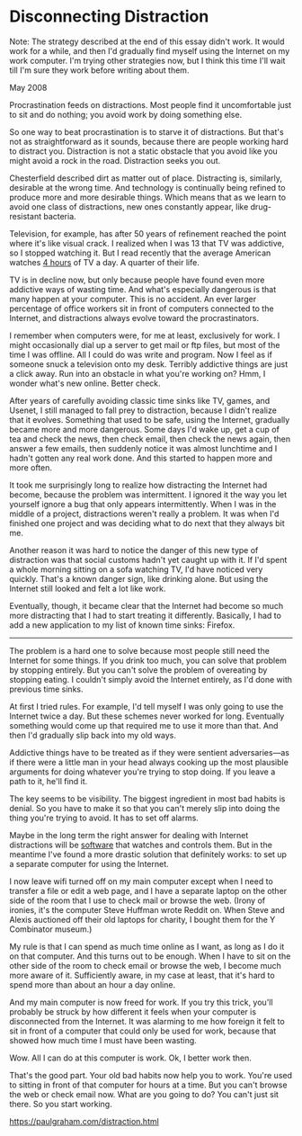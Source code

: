 # Disconnecting Distraction

Note: The strategy described at the end of this essay didn't work. It would work for a while, and then I'd gradually find myself using the Internet on my work computer. I'm trying other strategies now, but I think this time I'll wait till I'm sure they work before writing about them.

May 2008

Procrastination feeds on distractions. Most people find it uncomfortable just to sit and do nothing; you avoid work by doing something else.

So one way to beat procrastination is to starve it of distractions. But that's not as straightforward as it sounds, because there are people working hard to distract you. Distraction is not a static obstacle that you avoid like you might avoid a rock in the road. Distraction seeks you out.

Chesterfield described dirt as matter out of place. Distracting is, similarly, desirable at the wrong time. And technology is continually being refined to produce more and more desirable things. Which means that as we learn to avoid one class of distractions, new ones constantly appear, like drug-resistant bacteria.

Television, for example, has after 50 years of refinement reached the point where it's like visual crack. I realized when I was 13 that TV was addictive, so I stopped watching it. But I read recently that the average American watches [4 hours](http://www.forbes.com/forbes/2003/0929/076.html) of TV a day. A quarter of their life.

TV is in decline now, but only because people have found even more addictive ways of wasting time. And what's especially dangerous is that many happen at your computer. This is no accident. An ever larger percentage of office workers sit in front of computers connected to the Internet, and distractions always evolve toward the procrastinators.

I remember when computers were, for me at least, exclusively for work. I might occasionally dial up a server to get mail or ftp files, but most of the time I was offline. All I could do was write and program. Now I feel as if someone snuck a television onto my desk. Terribly addictive things are just a click away. Run into an obstacle in what you're working on? Hmm, I wonder what's new online. Better check.

After years of carefully avoiding classic time sinks like TV, games, and Usenet, I still managed to fall prey to distraction, because I didn't realize that it evolves. Something that used to be safe, using the Internet, gradually became more and more dangerous. Some days I'd wake up, get a cup of tea and check the news, then check email, then check the news again, then answer a few emails, then suddenly notice it was almost lunchtime and I hadn't gotten any real work done. And this started to happen more and more often.

It took me surprisingly long to realize how distracting the Internet had become, because the problem was intermittent. I ignored it the way you let yourself ignore a bug that only appears intermittently. When I was in the middle of a project, distractions weren't really a problem. It was when I'd finished one project and was deciding what to do next that they always bit me.

Another reason it was hard to notice the danger of this new type of distraction was that social customs hadn't yet caught up with it. If I'd spent a whole morning sitting on a sofa watching TV, I'd have noticed very quickly. That's a known danger sign, like drinking alone. But using the Internet still looked and felt a lot like work.

Eventually, though, it became clear that the Internet had become so much more distracting that I had to start treating it differently. Basically, I had to add a new application to my list of known time sinks: Firefox.

* * *

The problem is a hard one to solve because most people still need the Internet for some things. If you drink too much, you can solve that problem by stopping entirely. But you can't solve the problem of overeating by stopping eating. I couldn't simply avoid the Internet entirely, as I'd done with previous time sinks.

At first I tried rules. For example, I'd tell myself I was only going to use the Internet twice a day. But these schemes never worked for long. Eventually something would come up that required me to use it more than that. And then I'd gradually slip back into my old ways.

Addictive things have to be treated as if they were sentient adversaries—as if there were a little man in your head always cooking up the most plausible arguments for doing whatever you're trying to stop doing. If you leave a path to it, he'll find it.

The key seems to be visibility. The biggest ingredient in most bad habits is denial. So you have to make it so that you can't merely slip into doing the thing you're trying to avoid. It has to set off alarms.

Maybe in the long term the right answer for dealing with Internet distractions will be [software](http://rescuetime.com) that watches and controls them. But in the meantime I've found a more drastic solution that definitely works: to set up a separate computer for using the Internet.

I now leave wifi turned off on my main computer except when I need to transfer a file or edit a web page, and I have a separate laptop on the other side of the room that I use to check mail or browse the web. (Irony of ironies, it's the computer Steve Huffman wrote Reddit on. When Steve and Alexis auctioned off their old laptops for charity, I bought them for the Y Combinator museum.)

My rule is that I can spend as much time online as I want, as long as I do it on that computer. And this turns out to be enough. When I have to sit on the other side of the room to check email or browse the web, I become much more aware of it. Sufficiently aware, in my case at least, that it's hard to spend more than about an hour a day online.

And my main computer is now freed for work. If you try this trick, you'll probably be struck by how different it feels when your computer is disconnected from the Internet. It was alarming to me how foreign it felt to sit in front of a computer that could only be used for work, because that showed how much time I must have been wasting.

Wow. All I can do at this computer is work. Ok, I better work then.

That's the good part. Your old bad habits now help you to work. You're used to sitting in front of that computer for hours at a time. But you can't browse the web or check email now. What are you going to do? You can't just sit there. So you start working.

https://paulgraham.com/distraction.html
